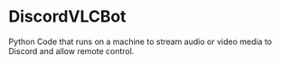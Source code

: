 # DiscordVLCBot
Python Code that runs on a machine to stream audio or video media to Discord and allow remote control.
